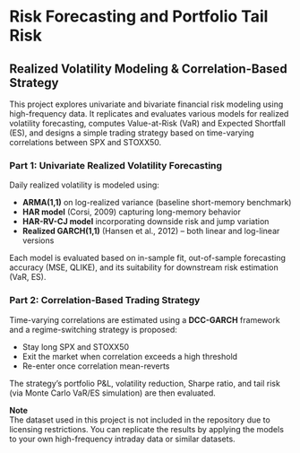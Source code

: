 # Risk Forecasting and Portfolio Tail Risk  
## Realized Volatility Modeling & Correlation-Based Strategy

This project explores univariate and bivariate financial risk modeling using high-frequency data. It replicates and evaluates various models for realized volatility forecasting, computes Value-at-Risk (VaR) and Expected Shortfall (ES), and designs a simple trading strategy based on time-varying correlations between SPX and STOXX50.

### Part 1: Univariate Realized Volatility Forecasting
Daily realized volatility is modeled using:

- **ARMA(1,1)** on log-realized variance (baseline short-memory benchmark)
- **HAR model** (Corsi, 2009) capturing long-memory behavior
- **HAR-RV-CJ model** incorporating downside risk and jump variation
- **Realized GARCH(1,1)** (Hansen et al., 2012) – both linear and log-linear versions

Each model is evaluated based on in-sample fit, out-of-sample forecasting accuracy (MSE, QLIKE), and its suitability for downstream risk estimation (VaR, ES).

### Part 2: Correlation-Based Trading Strategy
Time-varying correlations are estimated using a **DCC-GARCH** framework and a regime-switching strategy is proposed:
- Stay long SPX and STOXX50
- Exit the market when correlation exceeds a high threshold
- Re-enter once correlation mean-reverts

The strategy’s portfolio P&L, volatility reduction, Sharpe ratio, and tail risk (via Monte Carlo VaR/ES simulation) are then evaluated.

**Note**  
The dataset used in this project is not included in the repository due to licensing restrictions. You can replicate the results by applying the models to your own high-frequency intraday data or similar datasets.

